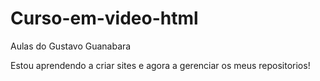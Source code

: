 # Curso-em-video-html
 Aulas do Gustavo Guanabara

 Estou aprendendo a criar sites e agora a gerenciar os meus repositorios!
